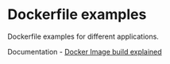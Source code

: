 # Dockerfile examples

Dockerfile examples for different applications.

Documentation - [Docker Image build explained](https://devopscube.com/build-docker-image/)
